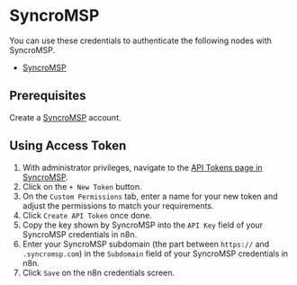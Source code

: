 # SyncroMSP

You can use these credentials to authenticate the following nodes with SyncroMSP.
- [SyncroMSP](/integrations/nodes/n8n-nodes-base.syncroMsp/)

## Prerequisites

Create a [SyncroMSP](https://syncromsp.com/) account.

## Using Access Token

1. With administrator privileges, navigate to the [API Tokens page in SyncroMSP](https://n8nchangelog.syncromsp.com/api_tokens).
2. Click on the `+ New Token` button.
3. On the `Custom Permissions` tab, enter a name for your new token and adjust the permissions to match your requirements.
4. Click `Create API Token` once done.
5. Copy the key shown by SyncroMSP into the `API Key` field of your SyncroMSP credentials in n8n.
6. Enter your SyncroMSP subdomain (the part between `https://` and `.syncromsp.com`) in the `Subdomain` field of your SyncroMSP credentials in n8n.
7. Click `Save` on the n8n credentials screen.
